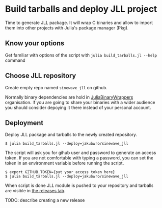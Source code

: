 
# Build tarballs and deploy JLL project

Time to generate JLL package. It will wrap C binaries and allow to import them into other projects with Julia's package manager (Pkg).

## Know your options
Get familiar with options of the script with `julia build_tarballs.jl --help` command

## Choose JLL repository

Create empty repo named `sinewave_jll` on github.

Normally binary dependencies are hold in [JuliaBinaryWrappers](https://github.com/JuliaBinaryWrappers/) organisation. If you are going to share your binaries with a wider audience you should consider depoying it there instead of your personal account.

## Deployment

Deploy JLL package and tarballs to the newly created repository.

```
$ julia build_tarballs.jl --deploy=jakubwro/sinewave_jll
```

The script will ask you for gihub user and password to generate an access token.
If you are not comfortable with typing a password, you can set the token in an environment variable before running the script.

```
$ export GITHUB_TOKEN={put your access token here}
$ julia build_tarballs.jl --deploy=jakubwro/sinewave_jll
```

When script is done JLL module is pushed to your repository and tarballs are visible in [the releases tab](https://github.com/jakubwro/sinewave_jll/releases).

TODO: describe creating a new release